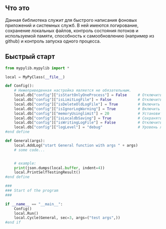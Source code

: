 ## Что это
Данная библиотека служит для быстрого написания фоновых приложений и системных служб.
В ней имеются логирование, сохранение локальных файлов, контроль состояния потоков и используемой памяти, способность к самообновлению (например из github) и контроль запуска одного процесса.

## Быстрый старт
```python
from mypylib.mypylib import *

local = MyPyClass(__file__)

def Config():
	# Нижеприведенная настройка является не обязательным.
	local.db["config"]["isStartOnlyOneProcess"] = False		# Отключить защиту на запуск единственного процесса. По умолчанию = True
	local.db["config"]["isLimitLogFile"] = False			# Отключить контроль размера файла логирования. По умолчанию = True
	local.db["config"]["isDeleteOldLogFile"] = True			# Включить удаление файла логирования перед запуском. По умолчанию = False
	local.db["config"]["isIgnorLogWarning"] = True			# Включить игнорирование предупреждений. По умолчанию = False
	local.db["config"]["memoryUsinglimit"] = 20				# Установить лимит контроля использования памяти в Мб. По умолчанию = 50
	local.db["config"]["isLocaldbSaving"] = True			# Сохранять локальную БД (local.db) в файл. По умолчанию = False
	local.db["config"]["isWritingLogFile"] = False			# Отключить запсиь логов в файл. По умолчанию = True
	local.db["config"]["logLevel"] = "debug"				# Уровень логирования. По умолчанию = info
#end define

def General(args):
	local.AddLog("start General function with args " + args)
	# some code...


	# example:
	print(json.dumps(local.buffer, indent=4))
	local.PrintSelfTestingResult()
#end define

###
### Start of the program
###

if __name__ == "__main__":
	Config()
	local.Run()
	local.Cycle(General, sec=3, args=("test args",))
#end if
```
